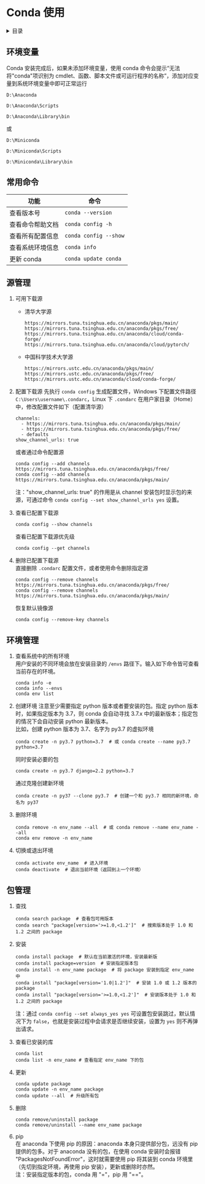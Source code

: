 # Conda 使用

<!-- markdown="1" is required for GitHub Pages to render the TOC properly. -->
<details markdown="1">
<summary>目录</summary>

- [环境变量](#环境变量)
- [常用命令](#常用命令)
- [源管理](#源管理)
- [环境管理](#环境管理)
- [包管理](#包管理)

</details>

## 环境变量

Conda 安装完成后，如果未添加环境变量，使用 conda 命令会提示“无法将"conda"项识别为 cmdlet、函数、脚本文件或可运行程序的名称”，添加对应变量到系统环境变量中即可正常运行

```
D:\Anaconda

D:\Anaconda\Scripts

D:\Anaconda\Library\bin
```

或

```
D:\Miniconda

D:\Miniconda\Scripts

D:\Miniconda\Library\bin
```

## 常用命令

| 功能             | 命令                  |
| ---------------- | --------------------- |
| 查看版本号       | `conda --version`     |
| 查看命令帮助文档 | `conda config -h`     |
| 查看所有配置信息 | `conda config --show` |
| 查看系统环境信息 | `conda info`          |
| 更新 conda       | `conda update conda`  |

## 源管理

1. 可用下载源

   - 清华大学源
     ```
     https://mirrors.tuna.tsinghua.edu.cn/anaconda/pkgs/main/
     https://mirrors.tuna.tsinghua.edu.cn/anaconda/pkgs/free/
     https://mirrors.tuna.tsinghua.edu.cn/anaconda/cloud/conda-forge/
     https://mirrors.tuna.tsinghua.edu.cn/anaconda/cloud/pytorch/
     ```
   - 中国科学技术大学源
     ```
     https://mirrors.ustc.edu.cn/anaconda/pkgs/main/
     https://mirrors.ustc.edu.cn/anaconda/pkgs/free/
     https://mirrors.ustc.edu.cn/anaconda/cloud/conda-forge/
     ```

2. 配置下载源
   先执行 `conda config` 生成配置文件，Windows 下配置文件路径 `C:\Users\username\.condarc`，Linux 下 `.condarc` 在用户家目录（Home）中，修改配置文件如下（配置清华源）

   ```
   channels:
     - https://mirrors.tuna.tsinghua.edu.cn/anaconda/pkgs/main/
     - https://mirrors.tuna.tsinghua.edu.cn/anaconda/pkgs/free/
     - defaults
   show_channel_urls: true
   ```

   或者通过命令配置源

   ```shell
   conda config --add channels https://mirrors.tuna.tsinghua.edu.cn/anaconda/pkgs/free/
   conda config --add channels https://mirrors.tuna.tsinghua.edu.cn/anaconda/pkgs/main/
   ```

   注："show_channel_urls: true" 的作用是从 channel 安装包时显示包的来源，可通过命令 `conda config --set show_channel_urls yes` 设置。

3. 查看已配置下载源
   ```shell
   conda config --show channels
   ```
   查看已配置下载源优先级
   ```shell
   conda config --get channels
   ```
4. 删除已配置下载源  
   直接删除 `.condarc` 配置文件，或者使用命令删除指定源
   ```shell
   conda config --remove channels https://mirrors.tuna.tsinghua.edu.cn/anaconda/pkgs/free/
   conda config --remove channels https://mirrors.tuna.tsinghua.edu.cn/anaconda/pkgs/main/
   ```
   恢复默认镜像源
   ```shell
   conda config --remove-key channels
   ```

## 环境管理

1. 查看系统中的所有环境  
   用户安装的不同环境会放在安装目录的 `/envs` 路径下。输入如下命令皆可查看当前存在的环境。

   ```shell
   conda info -e
   conda info --envs
   conda env list
   ```

2. 创建环境
   注意至少需要指定 python 版本或者要安装的包。指定 python 版本时，如果指定版本为 3.7，则 conda 会自动寻找 3.7.x 中的最新版本；指定包的情况下会自动安装 python 最新版本。  
   比如，创建 python 版本为 3.7、名字为 py3.7 的虚拟环境

   ```shell
   conda create -n py3.7 python=3.7  # 或 conda create --name py3.7 python=3.7
   ```

   同时安装必要的包

   ```shell
   conda create -n py3.7 django=2.2 python=3.7
   ```

   通过克隆创建新环境

   ```shell
   conda create -n py37 --clone py3.7  # 创建一个和 py3.7 相同的新环境，命名为 py37
   ```

3. 删除环境

   ```shell
   conda remove -n env_name --all  # 或 conda remove --name env_name --all
   conda env remove -n env_name
   ```

4. 切换或退出环境

   ```shell
   conda activate env_name  # 进入环境
   conda deactivate  # 退出当前环境（返回到上一个环境）
   ```

## 包管理

1. 查找

   ```shell
   conda search package  # 查看包可用版本
   conda search "package[version='>=1.0,<1.2']"  # 搜索版本处于 1.0 和 1.2 之间的 package
   ```

2. 安装

   ```shell
   conda install package  # 默认在当前激活的环境，安装最新版
   conda install package=version  # 安装指定版本包
   conda install -n env_name package  # 将 package 安装到指定 env_name 中
   conda install "package[version='1.0|1.2']"  # 安装 1.0 或 1.2 版本的 package
   conda install "package[version='>=1.0,<1.2']"  # 安装版本处于 1.0 和 1.2 之间的 package
   ```

   注：通过 `conda config --set always_yes yes` 可设置包安装跳过，默认情况下为 `false`，也就是安装过程中会请求是否继续安装，设置为 `yes` 则不再弹出请求。

3. 查看已安装的库

   ```shell
   conda list
   conda list -n env_name # 查看指定 env_name 下的包
   ```

4. 更新

   ```shell
   conda update package
   conda update -n env_name package
   conda update --all  # 升级所有包
   ```

5. 删除

   ```shell
   conda remove/uninstall package
   conda remove/uninstall --name env_name package
   ```

6. pip  
   在 anaconda 下使用 pip 的原因：anaconda 本身只提供部分包，远没有 pip 提供的包多。对于 anaconda 没有的包，在使用 conda 安装时会报错 "PackagesNotFoundError"，这时就需要使用 pip 将其装到 conda 环境里（先切到指定环境，再使用 pip 安装），更新或删除时亦然。  
   注：安装指定版本的包，conda 用 "="，pip 用 "=="。
